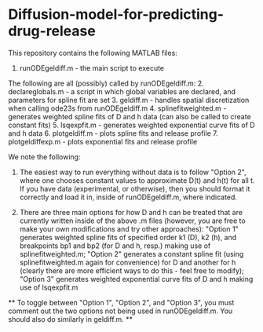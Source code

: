 # Diffusion-model-for-predicting-drug-release
This repository contains the following MATLAB files:

1. runODEgeldiff.m - the main script to execute 

The following are all (possibly) called by runODEgeldiff.m:
2. declareglobals.m - a script in which global variables are declared, and parameters for spline fit are set
3. geldiff.m - handles spatial discretization when calling ode23s from runODEgeldiff.m
4. splinefitweighted.m - generates weighted spline fits of D and h data (can also be called to create constant fits)
5. lsqexpfit.m - generates weighted exponential curve fits of D and h data
6. plotgeldiff.m - plots spline fits and release profile
7. plotgeldiffexp.m - plots exponential fits and release profile

We note the following:

1. The easiest way to run everything without data is to follow "Option 2", where one chooses constant values to approximate D(t) and h(t) for all t. If you have data (experimental, or otherwise), then you should format it correctly and load it in, inside of runODEgeldiff.m, where indicated. 

2. There are three main options for how D and h can be treated that are currently written inside of the above .m files (however, you are free to make your own modifications and try other approaches): "Option 1" generates weighted spline fits of specified order k1 (D), k2 (h), and breakpoints bp1 and bp2 (for D and h, resp.) making use of splinefitweighted.m; "Option 2" generates a constant spline fit (using splinefitweighted.m again for convenience) for D and another for h (clearly there are more efficient ways to do this - feel free to modify); "Option 3" generates weighted exponential curve fits of D and h making use of lsqexpfit.m

** To toggle between "Option 1", "Option 2", and "Option 3", you must comment out the two options not being used in runODEgeldiff.m. You should also do similarly in geldiff.m. **
